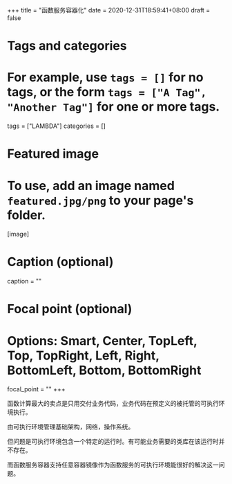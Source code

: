 +++
title = "函数服务容器化"
date = 2020-12-31T18:59:41+08:00
draft = false

# Tags and categories
# For example, use `tags = []` for no tags, or the form `tags = ["A Tag", "Another Tag"]` for one or more tags.
tags = ["LAMBDA"]
categories = []

# Featured image
# To use, add an image named `featured.jpg/png` to your page's folder. 
[image]
  # Caption (optional)
  caption = ""

  # Focal point (optional)
  # Options: Smart, Center, TopLeft, Top, TopRight, Left, Right, BottomLeft, Bottom, BottomRight
  focal_point = ""
+++

函数计算最大的卖点是只用交付业务代码，业务代码在预定义的被托管的可执行环境执行。

由可执行环境管理基础架构，网络，操作系统。

但问题是可执行环境包含一个特定的运行时。有可能业务需要的类库在该运行时并不存在。

而函数服务容器支持任意容器镜像作为函数服务的可执行环境能很好的解决这一问题。


